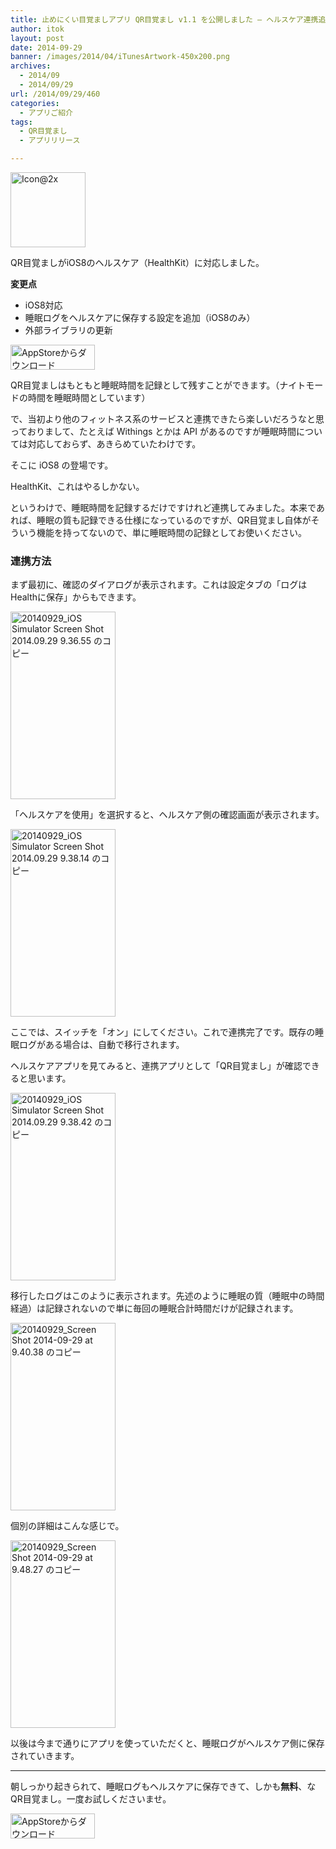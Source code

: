 ```yaml
---
title: 止めにくい目覚ましアプリ QR目覚まし v1.1 を公開しました – ヘルスケア連携追加
author: itok
layout: post
date: 2014-09-29
banner: /images/2014/04/iTunesArtwork-450x200.png
archives:
  - 2014/09
  - 2014/09/29
url: /2014/09/29/460
categories:
  - アプリご紹介
tags:
  - QR目覚まし
  - アプリリリース

---
```

<a href="https://itunes.apple.com/jp/app/id766097130" target=_blank><img src="/images/2014/04/53394b992df5454fdee0c605c1cb73a2.png" alt="Icon@2x" width="120" height="120" class="alignnone size-full wp-image-106" /></a>

QR目覚ましがiOS8のヘルスケア（HealthKit）に対応しました。

**変更点**

  * iOS8対応
  * 睡眠ログをヘルスケアに保存する設定を追加（iOS8のみ）
  * 外部ライブラリの更新

<a href="https://itunes.apple.com/jp/app/id766097130" target=_blank><img src="/images/2014/04/Download_on_the_App_Store_Badge_JP_135x40_1004.png" alt="AppStoreからダウンロード" width="135" height="40" class="alignnone size-full wp-image-58" /></a>

QR目覚ましはもともと睡眠時間を記録として残すことができます。（ナイトモードの時間を睡眠時間としています）

で、当初より他のフィットネス系のサービスと連携できたら楽しいだろうなと思っておりまして、たとえば Withings とかは API があるのですが睡眠時間については対応しておらず、あきらめていたわけです。

そこに iOS8 の登場です。

HealthKit、これはやるしかない。

というわけで、睡眠時間を記録するだけですけれど連携してみました。本来であれば、睡眠の質も記録できる仕様になっているのですが、QR目覚まし自体がそういう機能を持ってないので、単に睡眠時間の記録としてお使いください。

### 連携方法

まず最初に、確認のダイアログが表示されます。これは設定タブの「ログはHealthに保存」からもできます。

[<img src="/images/2014/09/53c1275df7eae129e69d303a59e57b76-168x300.png" alt="20140929_iOS Simulator Screen Shot 2014.09.29 9.36.55 のコピー" width="168" height="300" class="alignnone size-medium wp-image-461" />](/images/2014/09/53c1275df7eae129e69d303a59e57b76.png)

「ヘルスケアを使用」を選択すると、ヘルスケア側の確認画面が表示されます。

[<img src="/images/2014/09/ba52108e610704d1bd180ad2a9a0841c-168x300.png" alt="20140929_iOS Simulator Screen Shot 2014.09.29 9.38.14 のコピー" width="168" height="300" class="alignnone size-medium wp-image-462" />](/images/2014/09/ba52108e610704d1bd180ad2a9a0841c.png)

ここでは、スイッチを「オン」にしてください。これで連携完了です。既存の睡眠ログがある場合は、自動で移行されます。

ヘルスケアアプリを見てみると、連携アプリとして「QR目覚まし」が確認できると思います。

[<img src="/images/2014/09/3bc91d5e4a4700f58725d175c1192e3a-168x300.png" alt="20140929_iOS Simulator Screen Shot 2014.09.29 9.38.42 のコピー" width="168" height="300" class="alignnone size-medium wp-image-467" />](/images/2014/09/3bc91d5e4a4700f58725d175c1192e3a.png)

移行したログはこのように表示されます。先述のように睡眠の質（睡眠中の時間経過）は記録されないので単に毎回の睡眠合計時間だけが記録されます。

[<img src="/images/2014/09/832b709b1ee8fc599fe7552b41c4d406-168x300.png" alt="20140929_Screen Shot 2014-09-29 at 9.40.38 のコピー" width="168" height="300" class="alignnone size-medium wp-image-464" />](/images/2014/09/832b709b1ee8fc599fe7552b41c4d406.png)

個別の詳細はこんな感じで。

[<img src="/images/2014/09/eb9bdd2ed221007d731a55ca15488b44-168x300.png" alt="20140929_Screen Shot 2014-09-29 at 9.48.27 のコピー" width="168" height="300" class="alignnone size-medium wp-image-465" />](/images/2014/09/eb9bdd2ed221007d731a55ca15488b44.png)

以後は今まで通りにアプリを使っていただくと、睡眠ログがヘルスケア側に保存されていきます。

* * *

朝しっかり起きられて、睡眠ログもヘルスケアに保存できて、しかも**無料**、なQR目覚まし。一度お試しくださいませ。

<a href="https://itunes.apple.com/jp/app/id766097130" target=_blank><img src="/images/2014/04/Download_on_the_App_Store_Badge_JP_135x40_1004.png" alt="AppStoreからダウンロード" width="135" height="40" class="alignnone size-full wp-image-58" /></a>